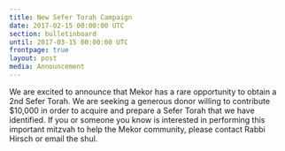 ```yaml
---
title: New Sefer Torah Campaign 
date: 2017-02-15 00:00:00 UTC
section: bulletinboard
until: 2017-03-15 00:00:00 UTC
frontpage: true
layout: post
media: Announcement
---
```


We are excited to announce that Mekor has a rare opportunity to obtain a 2nd Sefer Torah.  We are seeking a generous donor willing to contribute $10,000 in order to acquire and prepare a Sefer Torah that we have identified.  If you or someone you know is interested in performing this important mitzvah to help the Mekor community, please contact Rabbi Hirsch or email the shul.
